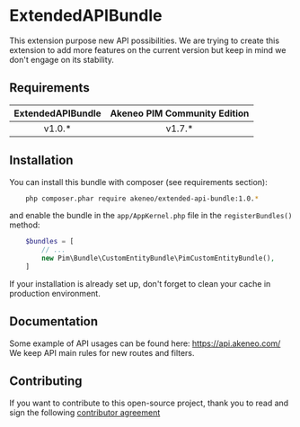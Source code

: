 # ExtendedAPIBundle

This extension purpose new API possibilities.
We are trying to create this extension to add more features on the current version but keep in mind we don't engage on its stability.


## Requirements

| ExtendedAPIBundle   | Akeneo PIM Community Edition |
|:-------------------:|:----------------------------:|
| v1.0.*              | v1.7.*                       |

## Installation
You can install this bundle with composer (see requirements section):

```bash
    php composer.phar require akeneo/extended-api-bundle:1.0.*
```

and enable the bundle in the `app/AppKernel.php` file in the `registerBundles()` method:

```php
    $bundles = [
        // ...
        new Pim\Bundle\CustomEntityBundle\PimCustomEntityBundle(),
    ]
```

If your installation is already set up, don't forget to clean your cache in production environment.


## Documentation

Some example of API usages can be found here: https://api.akeneo.com/
We keep API main rules for new routes and filters.


## Contributing

If you want to contribute to this open-source project, thank you to read and sign the following [contributor agreement](http://www.akeneo.com/contributor-license-agreement/)
